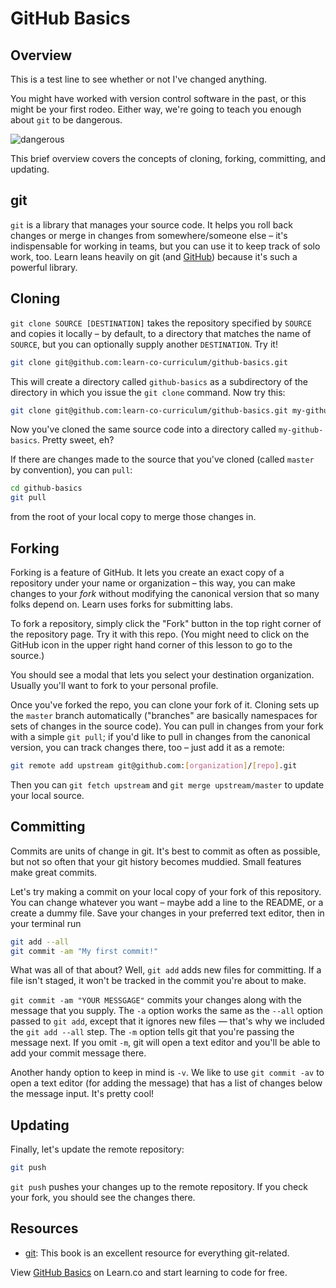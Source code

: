 # GitHub Basics

## Overview

This is a test line to see whether or not I've changed anything. 

You might have worked with version control software in the past, or this might be your first rodeo. Either way, we're going to teach you enough about `git` to be dangerous.

![dangerous](http://i.giphy.com/UlzvY53VQpn0c.gif)

This brief overview covers the concepts of cloning, forking, committing, and updating.

## git

`git` is a library that manages your source code. It helps you roll back changes or merge in changes from somewhere/someone else – it's indispensable for working in teams, but you can use it to keep track of solo work, too. Learn leans heavily on git (and [GitHub](https://github.com)) because it's such a powerful library.

## Cloning

`git clone SOURCE [DESTINATION]` takes the repository specified by `SOURCE` and copies it locally – by default, to a directory that matches the name of `SOURCE`, but you can optionally supply another `DESTINATION`. Try it!

```bash
git clone git@github.com:learn-co-curriculum/github-basics.git
```

This will create a directory called `github-basics` as a subdirectory of the directory in which you issue the `git clone` command. Now try this:

```bash
git clone git@github.com:learn-co-curriculum/github-basics.git my-github-basics
```

Now you've cloned the same source code into a directory called `my-github-basics`. Pretty sweet, eh?

If there are changes made to the source that you've cloned (called `master` by convention), you can `pull`:

```bash
cd github-basics
git pull
```

from the root of your local copy to merge those changes in.

## Forking

Forking is a feature of GitHub. It lets you create an exact copy of a repository under your name or organization – this way, you can make changes to your _fork_ without modifying the canonical version that so many folks depend on. Learn uses forks for submitting labs.

To fork a repository, simply click the "Fork" button in the top right corner of the repository page. Try it with this repo. (You might need to click on the GitHub icon in the upper right hand corner of this lesson to go to the source.)

You should see a modal that lets you select your destination organization. Usually you'll want to fork to your personal profile.

Once you've forked the repo, you can clone your fork of it. Cloning sets up the `master` branch automatically ("branches" are basically namespaces for sets of changes in the source code). You can pull in changes from your fork with a simple `git pull`; if you'd like to pull in changes from the canonical version, you can track changes there, too – just add it as a remote:

```bash
git remote add upstream git@github.com:[organization]/[repo].git
```

Then you can `git fetch upstream` and `git merge upstream/master` to update your local source.

## Committing

Commits are units of change in git. It's best to commit as often as possible, but not so often that your git history becomes muddied. Small features make great commits.

Let's try making a commit on your local copy of your fork of this repository. You can change whatever you want – maybe add a line to the README, or a create a dummy file. Save your changes in your preferred text editor, then in your terminal run

```bash
git add --all
git commit -am "My first commit!"
```

What was all of that about? Well, `git add` adds new files for committing. If a file isn't staged, it won't be tracked in the commit you're about to make.

`git commit -am "YOUR MESSGAGE"` commits your changes along with the message that you supply. The `-a` option works the same as the `--all` option passed to `git add`, except that it ignores new files — that's why we included the `git add --all` step. The `-m` option tells git that you're passing the message next. If you omit `-m`, git will open a text editor and you'll be able to add your commit message there.

Another handy option to keep in mind is `-v`. We like to use `git commit -av` to open a text editor (for adding the message) that has a list of changes below the message input. It's pretty cool!

## Updating

Finally, let's update the remote repository:

```bash
git push
```

`git push` pushes your changes up to the remote repository. If you check your fork, you should see the changes there.

## Resources

- [git](https://git-scm.com/): This book is an excellent resource for everything git-related.

<p data-visibility='hidden'>View <a href='https://learn.co/lessons/github-basics'>GitHub Basics</a> on Learn.co and start learning to code for free.</p>
